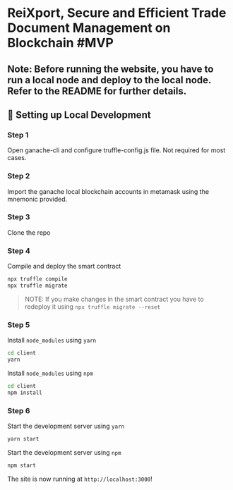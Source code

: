 # ReiXport, Secure and Efficient Trade Document Management on Blockchain #MVP 
## Note: Before running the website, you have to run a local node and deploy to the local node. Refer to the README for further details.



## 🔧 Setting up Local Development

### Step 1

Open ganache-cli and configure truffle-config.js file. Not required for most cases.

### Step 2

Import the ganache local blockchain accounts in metamask using the mnemonic provided.

### Step 3

Clone the repo


### Step 4

Compile and deploy the smart contract

```bash
npx truffle compile
npx truffle migrate
```

> NOTE: If you make changes in the smart contract you have to redeploy it using `npx truffle migrate --reset`

### Step 5

Install `node_modules` using `yarn`

```bash
cd client
yarn
```

Install `node_modules` using `npm`

```bash
cd client
npm install
```

### Step 6

Start the development server using `yarn`

```bash
yarn start
```

Start the development server using `npm`

```bash
npm start
```

The site is now running at `http://localhost:3000`!

